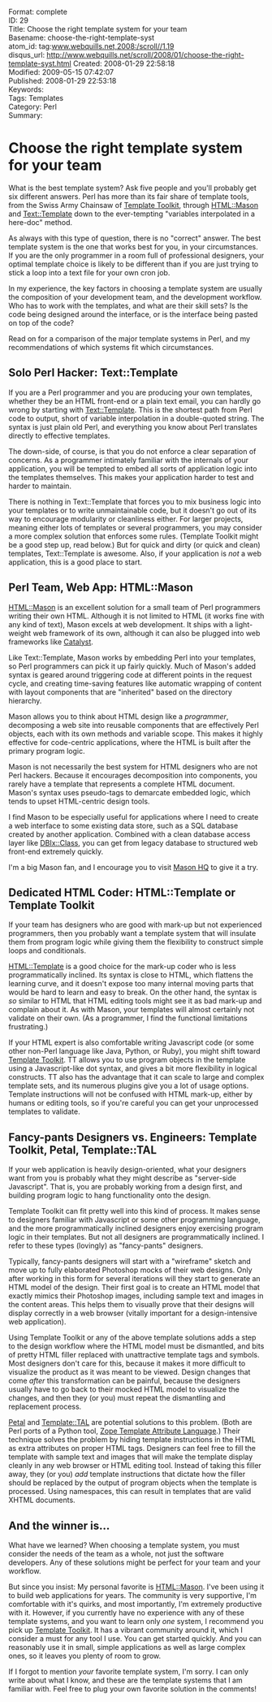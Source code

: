 Format: complete  
ID: 29  
Title: Choose the right template system for your team  
Basename: choose-the-right-template-syst  
atom_id: tag:www.webquills.net,2008:/scroll//1.19  
disqus_url: http://www.webquills.net/scroll/2008/01/choose-the-right-template-syst.html
Created: 2008-01-29 22:58:18  
Modified: 2009-05-15 07:42:07  
Published: 2008-01-29 22:53:18  
Keywords:   
Tags: Templates  
Category: Perl  
Summary:   

# Choose the right template system for your team
What is the best template system? Ask five people and you'll probably get six different answers. Perl has more than its fair share of template tools, from the Swiss Army Chainsaw of [Template Toolkit][], through [HTML::Mason][] and [Text::Template][] down to the ever-tempting "variables interpolated in a here-doc" method.

As always with this type of question, there is no "correct" answer. The best template system is the one that works best for you, in your circumstances. If you are the only programmer in a room full of professional designers, your optimal template choice is likely to be different than if you are just trying to stick a loop into a text file for your own cron job. 

In my experience, the key factors in choosing a template system are usually the composition of your development team, and the development workflow. Who has to work with the templates, and what are their skill sets? Is the code being designed around the interface, or is the interface being pasted on top of the code?

Read on for a comparison of the major template systems in Perl, and my recommendations of which systems fit which circumstances.

## Solo Perl Hacker: Text::Template

If you are a Perl programmer and you are producing your own templates, whether they be an HTML front-end or a plain text email, you can hardly go wrong by starting with [Text::Template][]. This is the shortest path from Perl code to output, short of variable interpolation in a double-quoted string. The syntax is just plain old Perl, and everything you know about Perl translates directly to effective templates.

The down-side, of course, is that you do not enforce a clear separation of concerns. As a programmer intimately familiar with the internals of your application, you will be tempted to embed all sorts of application logic into the templates themselves. This makes your application harder to test and harder to maintain.

There is nothing in Text::Template that forces you to mix business logic into your templates or to write unmaintainable code, but it doesn't go out of its way to encourage modularity or cleanliness either. For larger projects, meaning either lots of templates or several programmers, you may consider a more complex solution that enforces some rules. (Template Toolkit might be a good step up, read below.) But for quick and dirty (or quick and clean) templates, Text::Template is awesome. Also, if your application is *not* a web application, this is a good place to start.

## Perl Team, Web App: HTML::Mason

[HTML::Mason][] is an excellent solution for a small team of Perl programmers writing their own HTML. Although it is not limited to HTML (it works fine with any kind of text), Mason excels at web development. It ships with a light-weight web framework of its own, although it can also be plugged into web frameworks like [Catalyst][]. 

Like Text::Template, Mason works by embedding Perl into your templates, so Perl programmers can pick it up fairly quickly. Much of Mason's added syntax is geared around triggering code at different points in the request cycle, and creating time-saving features like automatic wrapping of content with layout components that are "inherited" based on the directory hierarchy. 

Mason allows you to think about HTML design like a *programmer*, decomposing a web site into reusable components that are effectively Perl objects, each with its own methods and variable scope. This makes it highly effective for code-centric applications, where the HTML is built after the primary program logic.

Mason is not necessarily the best system for HTML designers who are not Perl hackers. Because it encourages decomposition into components, you rarely have a template that represents a complete HTML document. Mason's syntax uses pseudo-tags to demarcate embedded logic, which tends to upset HTML-centric design tools.

I find Mason to be especially useful for applications where I need to create a web interface to some existing data store, such as a SQL database created by another application. Combined with a clean database access layer like [DBIx::Class][], you can get from legacy database to structured web front-end extremely quickly.

I'm a big Mason fan, and I encourage you to visit [Mason HQ][] to give it a try.

## Dedicated HTML Coder: HTML::Template or Template Toolkit

If your team has designers who are good with mark-up but not experienced programmers, then you probably want a template system that will insulate them from program logic while giving them the flexibility to construct simple loops and conditionals. 

[HTML::Template][] is a good choice for the mark-up coder who is less programmatically inclined. Its syntax is close to HTML, which flattens the learning curve, and it doesn't expose too many internal moving parts that would be hard to learn and easy to break. On the other hand, the syntax is *so* similar to HTML that HTML editing tools might see it as bad mark-up and complain about it. As with Mason, your templates will almost certainly not validate on their own. (As a programmer, I find the functional limitations frustrating.)

If your HTML expert is also comfortable writing Javascript code (or some other non-Perl language like Java, Python, or Ruby), you might shift toward [Template Toolkit][]. TT allows you to use program objects in the template using a Javascript-like dot syntax, and gives a bit more flexibility in logical constructs. TT also has the advantage that it can scale to large and complex template sets, and its numerous plugins give you a lot of usage options. Template instructions will not be confused with HTML mark-up, either by humans or editing tools, so if you're careful you can get your unprocessed templates to validate.

## Fancy-pants Designers vs. Engineers: Template Toolkit, Petal, Template::TAL

If your web application is heavily design-oriented, what your designers want from you is probably what they might describe as "server-side Javascript". That is, you are probably working from a design first, and building program logic to hang functionality onto the design.

Template Toolkit can fit pretty well into this kind of process. It makes sense to designers familiar with Javascript or some other programming language, and the more programmatically inclined designers enjoy exercising program logic in their templates. But not all designers are programmatically inclined. I refer to these types (lovingly) as "fancy-pants" designers.

Typically, fancy-pants designers will start with a "wireframe" sketch and move up to fully elaborated Photoshop mocks of their web designs. Only after working in this form for several iterations will they start to generate an HTML model of the design. Their first goal is to create an HTML model that exactly mimics their Photoshop images, including sample text and images in the content areas. This helps them to visually prove that their designs will display correctly in a web browser (vitally important for a design-intensive web application).

Using Template Toolkit or any of the above template solutions adds a step to the design workflow where the HTML model must be dismantled, and bits of pretty HTML filler replaced with unattractive template tags and symbols. Most designers don't care for this, because it makes it more difficult to visualize the product as it was meant to be viewed. Design changes that come *after* this transformation can be painful, because the designers usually have to go back to their mocked HTML model to visualize the changes, and then they (or you) must repeat the dismantling and replacement process.

[Petal][] and [Template::TAL][] are potential solutions to this problem. (Both are Perl ports of a Python tool, [Zope Template Attribute Language][TAL].) Their technique solves the problem by hiding template instructions in the HTML as extra attributes on proper HTML tags. Designers can feel free to fill the template with sample text and images that will make the template display cleanly in any web browser or HTML editing tool. Instead of taking this filler away, they (or you) *add* template instructions that dictate how the filler should be replaced by the output of program objects when the template is processed. Using namespaces, this can result in templates that are valid XHTML documents.

## And the winner is...

What have we learned? When choosing a template system, you must consider the needs of the team as a whole, not just the software developers. Any of these solutions might be perfect for your team and your workflow.

But since you insist: My personal favorite is [HTML::Mason][]. I've been using it to build web applications for years. The community is very supportive, I'm comfortable with it's quirks, and most importantly, I'm extremely productive with it. However, if you currently have no experience with any of these template systems, and you want to learn only *one* system, I recommend you pick up [Template Toolkit][]. It has a vibrant community around it, which I consider a must for any tool I use. You can get started quickly. And you can reasonably use it in small, simple applications as well as large complex ones, so it leaves you plenty of room to grow.

If I forgot to mention *your* favorite template system, I'm sorry. I can only write about what I know, and these are the template systems that I am familiar with. Feel free to plug your own favorite solution in the comments!

[Catalyst]: http://catalyst.perl.org
[DBIx::Class]: http://search.cpan.org/dist/DBIx-Class/
[HTML::Mason]: http://search.cpan.org/dist/HTML-Mason/
[HTML::Template]: http://search.cpan.org/dist/HTML-Template/
[Mason HQ]: http://www.masonhq.com
[Petal]: http://search.cpan.org/perldoc?Petal
[TAL]: http://wiki.zope.org/ZPT/TAL
[Template Toolkit]: http://search.cpan.org/dist/Template-Toolkit/
[Template::TAL]: http://search.cpan.org/perldoc?Template::TAL
[Text::Template]: http://search.cpan.org/dist/Text-Template/

